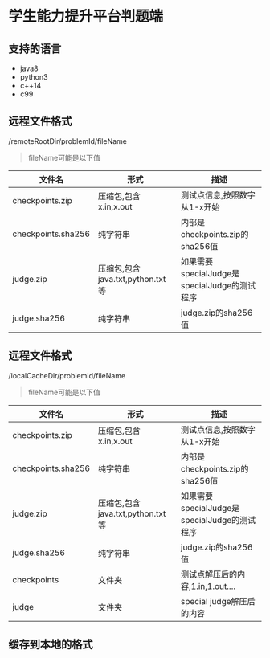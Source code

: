 # 学生能力提升平台判题端

## 支持的语言

- java8
- python3
- c++14
- c99

## 远程文件格式

/remoteRootDir/problemId/fileName

> fileName可能是以下值

| 文件名                | 形式                         | 描述                                 |
|--------------------|----------------------------|------------------------------------|
| checkpoints.zip    | 压缩包,包含x.in,x.out           | 测试点信息,按照数字从1-x开始                   |
| checkpoints.sha256 | 纯字符串                       | 内部是checkpoints.zip的sha256值         |
| judge.zip          | 压缩包,包含java.txt,python.txt等 | 如果需要specialJudge是specialJudge的测试程序 |
| judge.sha256       | 纯字符串                       | judge.zip的sha256值                  |

## 远程文件格式

/localCacheDir/problemId/fileName

> fileName可能是以下值

| 文件名                | 形式                         | 描述                                 |
|--------------------|----------------------------|------------------------------------|
| checkpoints.zip    | 压缩包,包含x.in,x.out           | 测试点信息,按照数字从1-x开始                   |
| checkpoints.sha256 | 纯字符串                       | 内部是checkpoints.zip的sha256值         |
| judge.zip          | 压缩包,包含java.txt,python.txt等 | 如果需要specialJudge是specialJudge的测试程序 |
| judge.sha256       | 纯字符串                       | judge.zip的sha256值                  |
| checkpoints        | 文件夹                        | 测试点解压后的内容,1.in,1.out....           |
| judge              | 文件夹                        | special judge解压后的内容                |

## 缓存到本地的格式